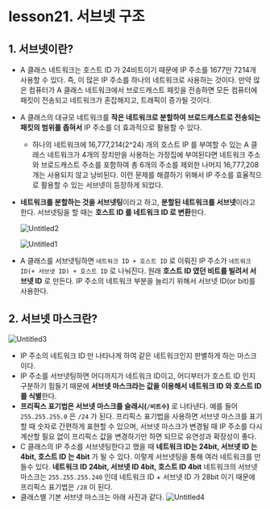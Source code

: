 # lesson21. 서브넷 구조

## 1. 서브넷이란?

- A 클래스 네트워크는 호스트 ID 가 24비트이기 때문에 IP 주소를 1677만 7214개 사용할 수 있다. 즉, 이 많은 IP 주소를 하나의 네트워크로 사용하는 것이다. 만약 많은 컴퓨터가 A 클래스 네트워크에서 브로드캐스트 패킷을 전송하면 모든 컴퓨터에 패킷이 전송되고 네트워크가 혼잡해지고, 트래픽이 증가될 것이다.
- A 클래스의 대규모 네트워크를 **작은 네트워크로 분할하여 브로드캐스트로 전송되는 패킷의 범위를 좁혀서** IP 주소를 더 효과적으로 활용할 수 있다.
    - 하나의 네트워크에 16,777,214(2^24) 개의 호스트 IP 를 부여할 수 있는 A 클래스 네트워크가 4개의 장치만을 사용하는 가정집에 부여된다면 네트워크 주소와 브로드캐스트 주소를 포함하여 총 6개의 주소를 제외한 나머지 16,777,208 개는 사용되지 않고 낭비된다. 이런 문제를 해결하기 위해서 IP 주소를 효율적으로 활용할 수 있는 서브넷이 등장하게 되었다.
- **네트워크를 분할하는 것을 서브넷팅**이라고 하고, **분할된 네트워크를 서브넷**이라고 한다. 서브넷팅을 할 때는 **호스트 ID 를 네트워크 ID 로 변환**한다.

  ![Untitled2](https://user-images.githubusercontent.com/63203480/236670393-a1976bbb-7569-4278-9b53-604df177d887.png)

  ![Untitled1](https://user-images.githubusercontent.com/63203480/236670366-b12812b5-7d61-4907-b190-8c3585ea189d.jpeg)

- A 클래스를 서브넷팅하면 `네트워크 ID + 호스트 ID` 로 이뤄진 IP 주소가 `네트워크 ID(+ 서브넷 ID) + 호스트 ID` 로 나눠진다. 원래 **호스트 ID 였던 비트를 빌려서 서브넷 ID** 로 만든다. IP 주소의 네트워크 부분을 늘리기 위해서 서브넷 ID(or bit)를 사용한다.

## 2. 서브넷 마스크란?

![Untitled3](https://user-images.githubusercontent.com/63203480/236670416-c9df25f6-673d-4e68-bf48-f34ffc204b71.gif)

- IP 주소의 네트워크 ID 만 나타나게 하여 같은 네트워크인지 판별하게 하는 마스크이다.
- IP 주소를 서브넷팅하면 어디까지가 네트워크 ID이고, 어디부터가 호스트 ID 인지 구분하기 힘들기 때문에 **서브넷 마스크라는 값을 이용해서 네트워크 ID 와 호스트 ID 를 식별**한다.
- **프리픽스 표기법은 서브넷 마스크를 슬래시(`/비트수`)** 로 나타낸다. 예를 들어 `255.255.255.0` 은 `/24` 가 된다. 프리픽스 표기법을 사용하면 서브넷 마스크를 표기할 때 숫자로 간편하게 표현할 수 있으며, 서브넷 마스크가 변경될 때 IP 주소를 다시 계산할 필요 없이 프리픽스 값을 변경하기만 하면 되므로 유연성과 확장성이 좋다.
- C 클래스의 IP 주소를 서브넷팅한다고 했을 때 **네트워크 ID는 24bit, 서브넷 ID 는 4bit,  호스트 ID 는 4bit** 가 될 수 있다. 이렇게 서브넷팅을 통해 여러 네트워크를 만들수 있다. **네트워크 ID 24bit, 서브넷 ID 4bit,  호스트 ID 4bit** 네트워크의 서브넷 마스크는 `255.255.255.240` 인데 네트워크 ID + 서브넷 ID 가 28bit 이기 때문에 프리픽스 표기법은 `/28` 이 된다.
- 클래스별 기본 서브넷 마스크는 아래 사진과 같다.
  ![Untitled4](https://user-images.githubusercontent.com/63203480/236670899-08e761ee-322f-44dc-9e96-0932034f3c6e.png)
